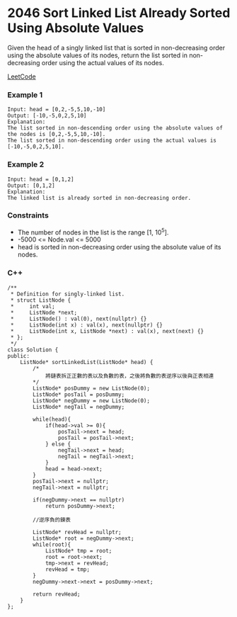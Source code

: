 # 2046 Sort Linked List Already Sorted Using Absolute Values

Given the head of a singly linked list that is sorted in non-decreasing order using the absolute values of its nodes, return the list sorted in non-decreasing order using the actual values of its nodes.

[LeetCode](https://leetcode.cn/problems/sort-linked-list-already-sorted-using-absolute-values/description/)

### Example 1

```
Input: head = [0,2,-5,5,10,-10]
Output: [-10,-5,0,2,5,10]
Explanation:
The list sorted in non-descending order using the absolute values of the nodes is [0,2,-5,5,10,-10].
The list sorted in non-descending order using the actual values is [-10,-5,0,2,5,10].
```

### Example 2

```
Input: head = [0,1,2]
Output: [0,1,2]
Explanation:
The linked list is already sorted in non-decreasing order.
```

### Constraints

* The number of nodes in the list is the range [1, 10<sup>5</sup>].
* -5000 <= Node.val <= 5000
* head is sorted in non-decreasing order using the absolute value of its nodes.


### C++ 

```
/**
 * Definition for singly-linked list.
 * struct ListNode {
 *     int val;
 *     ListNode *next;
 *     ListNode() : val(0), next(nullptr) {}
 *     ListNode(int x) : val(x), next(nullptr) {}
 *     ListNode(int x, ListNode *next) : val(x), next(next) {}
 * };
 */
class Solution {
public:
    ListNode* sortLinkedList(ListNode* head) {
        /*
            將鏈表拆正正數的表以及負數的表，之後將負數的表逆序以後與正表相連
        */
        ListNode* posDummy = new ListNode(0);
        ListNode* posTail = posDummy;
        ListNode* negDummy = new ListNode(0);
        ListNode* negTail = negDummy;

        while(head){
            if(head->val >= 0){
                posTail->next = head;
                posTail = posTail->next;
            } else {
                negTail->next = head;
                negTail = negTail->next; 
            }
            head = head->next;
        }
        posTail->next = nullptr;
        negTail->next = nullptr;

        if(negDummy->next == nullptr)
            return posDummy->next;

        //逆序負的鍊表
        
        ListNode* revHead = nullptr;
        ListNode* root = negDummy->next;
        while(root){
            ListNode* tmp = root;
            root = root->next;
            tmp->next = revHead;
            revHead = tmp;
        }
        negDummy->next->next = posDummy->next;

        return revHead;        
    }
};
```